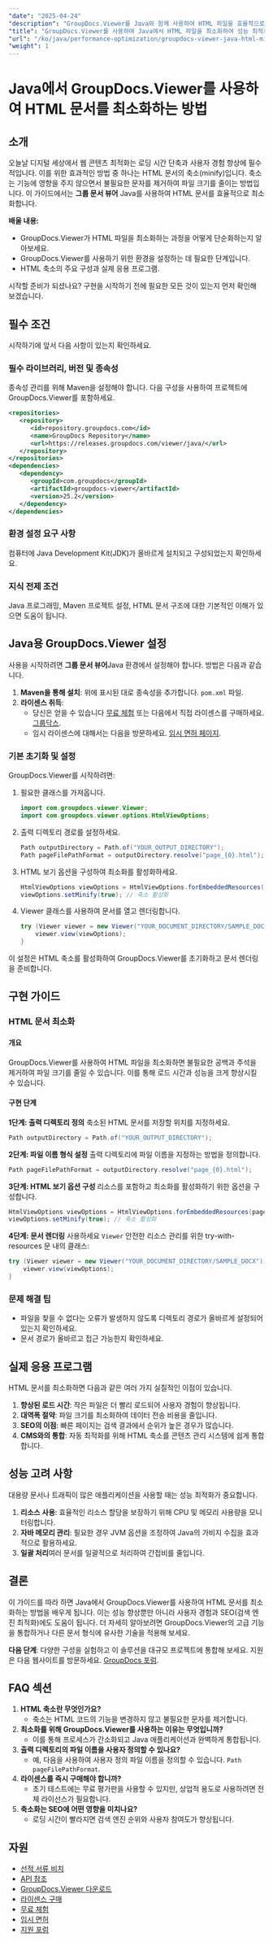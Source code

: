 ```yaml
---
"date": "2025-04-24"
"description": "GroupDocs.Viewer를 Java와 함께 사용하여 HTML 파일을 효율적으로 최소화하고 웹 성능과 사용자 경험을 향상시키는 방법을 알아보세요."
"title": "GroupDocs.Viewer를 사용하여 Java에서 HTML 파일을 최소화하여 성능 최적화하는 방법"
"url": "/ko/java/performance-optimization/groupdocs-viewer-java-html-minification-guide/"
"weight": 1
---
```


# Java에서 GroupDocs.Viewer를 사용하여 HTML 문서를 최소화하는 방법

## 소개
오늘날 디지털 세상에서 웹 콘텐츠 최적화는 로딩 시간 단축과 사용자 경험 향상에 필수적입니다. 이를 위한 효과적인 방법 중 하나는 HTML 문서의 축소(minify)입니다. 축소는 기능에 영향을 주지 않으면서 불필요한 문자를 제거하여 파일 크기를 줄이는 방법입니다. 이 가이드에서는 **그룹 문서 뷰어** Java를 사용하여 HTML 문서를 효율적으로 최소화합니다.

**배울 내용:**
- GroupDocs.Viewer가 HTML 파일을 최소화하는 과정을 어떻게 단순화하는지 알아보세요.
- GroupDocs.Viewer를 사용하기 위한 환경을 설정하는 데 필요한 단계입니다.
- HTML 축소의 주요 구성과 실제 응용 프로그램.

시작할 준비가 되셨나요? 구현을 시작하기 전에 필요한 모든 것이 있는지 먼저 확인해 보겠습니다.

## 필수 조건
시작하기에 앞서 다음 사항이 있는지 확인하세요.

### 필수 라이브러리, 버전 및 종속성
종속성 관리를 위해 Maven을 설정해야 합니다. 다음 구성을 사용하여 프로젝트에 GroupDocs.Viewer를 포함하세요.

```xml
<repositories>
   <repository>
      <id>repository.groupdocs.com</id>
      <name>GroupDocs Repository</name>
      <url>https://releases.groupdocs.com/viewer/java/</url>
   </repository>
</repositories>
<dependencies>
   <dependency>
      <groupId>com.groupdocs</groupId>
      <artifactId>groupdocs-viewer</artifactId>
      <version>25.2</version>
   </dependency>
</dependencies>
```

### 환경 설정 요구 사항
컴퓨터에 Java Development Kit(JDK)가 올바르게 설치되고 구성되었는지 확인하세요.

### 지식 전제 조건
Java 프로그래밍, Maven 프로젝트 설정, HTML 문서 구조에 대한 기본적인 이해가 있으면 도움이 됩니다.

## Java용 GroupDocs.Viewer 설정
사용을 시작하려면 **그룹 문서 뷰어**Java 환경에서 설정해야 합니다. 방법은 다음과 같습니다.

1. **Maven을 통해 설치**: 위에 표시된 대로 종속성을 추가합니다. `pom.xml` 파일.
2. **라이센스 취득**:
   - 당신은 얻을 수 있습니다 [무료 체험](https://releases.groupdocs.com/viewer/java/) 또는 다음에서 직접 라이센스를 구매하세요. [그룹닥스](https://purchase.groupdocs.com/buy).
   - 임시 라이센스에 대해서는 다음을 방문하세요. [임시 면허 페이지](https://purchase.groupdocs.com/temporary-license/).

### 기본 초기화 및 설정
GroupDocs.Viewer를 시작하려면:

1. 필요한 클래스를 가져옵니다.
    ```java
    import com.groupdocs.viewer.Viewer;
    import com.groupdocs.viewer.options.HtmlViewOptions;
    ```

2. 출력 디렉토리 경로를 설정하세요.
    ```java
    Path outputDirectory = Path.of("YOUR_OUTPUT_DIRECTORY");
    Path pageFilePathFormat = outputDirectory.resolve("page_{0}.html");
    ```

3. HTML 보기 옵션을 구성하여 최소화를 활성화하세요.
    ```java
    HtmlViewOptions viewOptions = HtmlViewOptions.forEmbeddedResources(pageFilePathFormat);
    viewOptions.setMinify(true); // 축소 활성화
    ```

4. Viewer 클래스를 사용하여 문서를 열고 렌더링합니다.
    ```java
    try (Viewer viewer = new Viewer("YOUR_DOCUMENT_DIRECTORY/SAMPLE_DOCX")) {
        viewer.view(viewOptions);
    }
    ```

이 설정은 HTML 축소를 활성화하여 GroupDocs.Viewer를 초기화하고 문서 렌더링을 준비합니다.

## 구현 가이드
### HTML 문서 최소화
#### 개요
GroupDocs.Viewer를 사용하여 HTML 파일을 최소화하면 불필요한 공백과 주석을 제거하여 파일 크기를 줄일 수 있습니다. 이를 통해 로드 시간과 성능을 크게 향상시킬 수 있습니다.

#### 구현 단계
**1단계: 출력 디렉토리 정의**
축소된 HTML 문서를 저장할 위치를 지정하세요.
```java
Path outputDirectory = Path.of("YOUR_OUTPUT_DIRECTORY");
```

**2단계: 파일 이름 형식 설정**
출력 디렉토리에 파일 이름을 지정하는 방법을 정의합니다.
```java
Path pageFilePathFormat = outputDirectory.resolve("page_{0}.html");
```

**3단계: HTML 보기 옵션 구성**
리소스를 포함하고 최소화를 활성화하기 위한 옵션을 구성합니다.
```java
HtmlViewOptions viewOptions = HtmlViewOptions.forEmbeddedResources(pageFilePathFormat);
viewOptions.setMinify(true); // 축소 활성화
```

**4단계: 문서 렌더링**
사용하세요 `Viewer` 안전한 리소스 관리를 위한 try-with-resources 문 내의 클래스:
```java
try (Viewer viewer = new Viewer("YOUR_DOCUMENT_DIRECTORY/SAMPLE_DOCX")) {
    viewer.view(viewOptions);
}
```

### 문제 해결 팁
- 파일을 찾을 수 없다는 오류가 발생하지 않도록 디렉토리 경로가 올바르게 설정되어 있는지 확인하세요.
- 문서 경로가 올바르고 접근 가능한지 확인하세요.

## 실제 응용 프로그램
HTML 문서를 최소화하면 다음과 같은 여러 가지 실질적인 이점이 있습니다.

1. **향상된 로드 시간**: 작은 파일은 더 빨리 로드되어 사용자 경험이 향상됩니다.
2. **대역폭 절약**: 파일 크기를 최소화하여 데이터 전송 비용을 줄입니다.
3. **SEO의 이점**: 빠른 페이지는 검색 결과에서 순위가 높은 경우가 많습니다.
4. **CMS와의 통합**: 자동 최적화를 위해 HTML 축소를 콘텐츠 관리 시스템에 쉽게 통합합니다.

## 성능 고려 사항
대용량 문서나 트래픽이 많은 애플리케이션을 사용할 때는 성능 최적화가 중요합니다.

1. **리소스 사용**: 효율적인 리소스 할당을 보장하기 위해 CPU 및 메모리 사용량을 모니터링합니다.
2. **자바 메모리 관리**: 필요한 경우 JVM 옵션을 조정하여 Java의 가비지 수집을 효과적으로 활용하세요.
3. **일괄 처리**여러 문서를 일괄적으로 처리하여 간접비를 줄입니다.

## 결론
이 가이드를 따라 하면 Java에서 GroupDocs.Viewer를 사용하여 HTML 문서를 최소화하는 방법을 배우게 됩니다. 이는 성능 향상뿐만 아니라 사용자 경험과 SEO(검색 엔진 최적화)에도 도움이 됩니다. 더 자세히 알아보려면 GroupDocs.Viewer의 고급 기능을 통합하거나 다른 문서 형식에 유사한 기술을 적용해 보세요.

**다음 단계**: 다양한 구성을 실험하고 이 솔루션을 대규모 프로젝트에 통합해 보세요. 지원은 다음 웹사이트를 방문하세요. [GroupDocs 포럼](https://forum.groupdocs.com/c/viewer/9).

## FAQ 섹션
1. **HTML 축소란 무엇인가요?**
   - 축소는 HTML 코드의 기능을 변경하지 않고 불필요한 문자를 제거합니다.
2. **최소화를 위해 GroupDocs.Viewer를 사용하는 이유는 무엇입니까?**
   - 이를 통해 프로세스가 간소화되고 Java 애플리케이션과 완벽하게 통합됩니다.
3. **출력 디렉토리의 파일 이름을 사용자 정의할 수 있나요?**
   - 예, 다음을 사용하여 사용자 정의 파일 이름을 정의할 수 있습니다. `Path pageFilePathFormat`.
4. **라이센스를 즉시 구매해야 합니까?**
   - 초기 테스트에는 무료 평가판을 사용할 수 있지만, 상업적 용도로 사용하려면 전체 라이선스가 필요합니다.
5. **축소화는 SEO에 어떤 영향을 미치나요?**
   - 로딩 시간이 빨라지면 검색 엔진 순위와 사용자 참여도가 향상됩니다.

## 자원
- [선적 서류 비치](https://docs.groupdocs.com/viewer/java/)
- [API 참조](https://reference.groupdocs.com/viewer/java/)
- [GroupDocs.Viewer 다운로드](https://releases.groupdocs.com/viewer/java/)
- [라이센스 구매](https://purchase.groupdocs.com/buy)
- [무료 체험](https://releases.groupdocs.com/viewer/java/)
- [임시 면허](https://purchase.groupdocs.com/temporary-license/)
- [지원 포럼](https://forum.groupdocs.com/c/viewer/9)